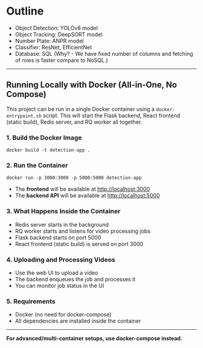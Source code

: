 # Outline

- Object Detection: YOLOv8 model
- Object Tracking: DeepSORT model
- Number Plate: ANPR model
- Classifier: ResNet, EfficientNet
- Database: SQL (Why? - We have fixed number of columns and fetching of rows is faster compare to NoSQL.)

---

## Running Locally with Docker (All-in-One, No Compose)

This project can be run in a single Docker container using a `docker-entrypoint.sh` script. This will start the Flask backend, React frontend (static build), Redis server, and RQ worker all together.

### 1. Build the Docker Image

```
docker build -t detection-app .
```

### 2. Run the Container

```
docker run -p 3000:3000 -p 5000:5000 detection-app
```

- The **frontend** will be available at [http://localhost:3000](http://localhost:3000)
- The **backend API** will be available at [http://localhost:5000](http://localhost:5000)

### 3. What Happens Inside the Container
- Redis server starts in the background
- RQ worker starts and listens for video processing jobs
- Flask backend starts on port 5000
- React frontend (static build) is served on port 3000

### 4. Uploading and Processing Videos
- Use the web UI to upload a video
- The backend enqueues the job and processes it
- You can monitor job status in the UI

### 5. Requirements
- Docker (no need for docker-compose)
- All dependencies are installed inside the container

---

**For advanced/multi-container setups, use docker-compose instead.**
